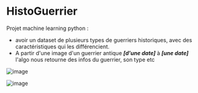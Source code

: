 # HistoGuerrier

Projet machine learning python : 
- avoir un dataset de plusieurs types de guerriers historiques, avec des caractéristiques qui les différencient.
- A partir d'une image d'un guerrier antique ***[d'une date]*** à ***[une date]*** l'algo nous retourne des infos du guerrier, son type etc

![image](https://github.com/adbme/HistoGuerrier/assets/98839796/11109e44-335c-4fbb-8a7c-4a2cd1ad0fda)

![image](https://github.com/adbme/HistoGuerrier/assets/98839796/2d277142-ae59-4246-92f2-b8c88b62e34d)
